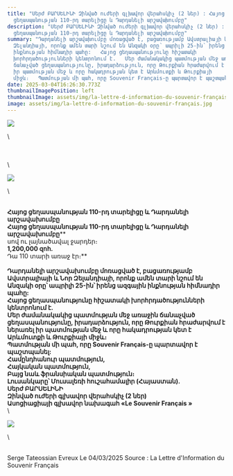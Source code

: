 ```yaml
---
title: "Սերժ ԲԱՐՍԵԼԻՆԻ Զինված ուժերի գլխավոր վերահսկիչ (2 ներ) : Հայոց
  ցեղասպանության 110-րդ տարելիցը և Դարդանելի արշավախումբը"
description: "Սերժ ԲԱՐՍԵԼԻՆԻ Զինված ուժերի գլխավոր վերահսկիչ (2 ներ) : Հայոց
  ցեղասպանության 110-րդ տարելիցը և Դարդանելի արշավախումբը"
summary: "Դարդանելի արշավախումբը մոռացված է, բացառությամբ Ավստրալիայի և Նոր
  Զելանդիայի, որոնք ամեն տարի նշում են Անզակի օրը՝ ապրիլի 25-ին՝ իրենց ազգային
  ինքնության հիմնադիր պահը:   Հայոց ցեղասպանությունը հիշատակի
  խորհրդածությունների կենտրոնում է.   Մեր ժամանակակից պատմության մեջ առաջին
  ճանաչված ցեղասպանությունը, իրադարձություն, որը Թուրքիան հրաժարվում է ներառել
  իր պատմության մեջ և որը հակադրության կետ է Արևմուտքի և Թուրքիայի
  միջև։   Պատմության մի պահ, որը Souvenir Français-ը պարտավոր է պաշտպանել:"
date: 2025-03-04T16:26:30.773Z
thumbnailImagePosition: left
thumbnailImage: assets/img/la-lettre-d-information-du-souvenir-français-2.jpg
image: assets/img/la-lettre-d-information-du-souvenir-français.jpg
---
```

<!--StartFragment-->

![](https://ci3.googleusercontent.com/meips/ADKq_NYbIgEoSgVXTqi1ZLtzidEJmfmehYGChhZaN02qTpx8NeuxpVwa9W3Xdv-L9Uw1b9J4WKXnqfhIbVTXTxTgfUCU20SOHH2Ln39odVl7dqdOg6jnqFnusR6ZZJsRd4lG2WheuDhMjrmixTAqBO87n2m25_VUlCmgazG3BAt1616ULkpPuAgzsMfwwLqREuwmQxgU2d2jTArucSEOBIpE=s0-d-e1-ft#https://img.news-souvenir-francais.fr/5a6841cfb85b536a9f4beade/7JB5IHiuRaSXYfBU8F218g/BEFgbxXBQuqUKVpjipeUkg-Titre%20news%20%281%29.jpg)

<!--EndFragment-->\
\
\
\
<!--StartFragment-->

![](https://ci3.googleusercontent.com/meips/ADKq_NZAJNkRwMhwcuzmaSCqzeI8PxtpUM2HyGDLMBXSdXSys8fu1oBlnvAejBZMG29Mz5Xsz1yKuAWheGz9DNjJoGnqUxkE3oO9_gz8SP_TBdOiEsj_XnNrOSN1AlroY9XhR0bUSar6HO9GWakJyB_mhBWtKrXEIv_QrodDsVwhk6hunswhlze5l-zRgw_PGu9tsTj880LEOxM=s0-d-e1-ft#https://img.news-souvenir-francais.fr/5a6841cfb85b536a9f4beade/7JB5IHiuRaSXYfBU8F218g/BEFgbxXBQuqUKVpjipeUkg-Photo%20SB%2023.jpg)

<!--EndFragment-->\
\
**Հայոց ցեղասպանության 110-րդ տարելիցը և Դարդանելի արշավախումբը**\
**Հայոց ցեղասպանության 110-րդ տարելիցը և Դարդանելի արշավախումբը****\
սով ու լայնածավալ ջարդեր։****\
1,200,000 զոհ.****\
Դա 110 տարի առաջ էր։**\
\
**Դարդանելի արշավախումբը մոռացված է, բացառությամբ Ավստրալիայի և Նոր Զելանդիայի, որոնք ամեն տարի նշում են Անզակի օրը՝ ապրիլի 25-ին՝ իրենց ազգային ինքնության հիմնադիր պահը:****\
Հայոց ցեղասպանությունը հիշատակի խորհրդածությունների կենտրոնում է.****\
Մեր ժամանակակից պատմության մեջ առաջին ճանաչված ցեղասպանությունը, իրադարձություն, որը Թուրքիան հրաժարվում է ներառել իր պատմության մեջ և որը հակադրության կետ է Արևմուտքի և Թուրքիայի միջև։****\
Պատմության մի պահ, որը Souvenir Français-ը պարտավոր է պաշտպանել:****\
Համընդհանուր պատմություն,\
Հայկական պատմություն,\
Բայց նաև ֆրանսիական պատմություն։****\
Լուսանկարը՝ Մուսալեռի հուշահամալիր (Հայաստան).****\
Սերժ ԲԱՐՍԵԼԻՆԻ\
Զինված ուժերի գլխավոր վերահսկիչ (2 ներ)\
Ասոցիացիայի գլխավոր նախագահ «Le Souvenir Français »**\
\
<!--StartFragment-->

![](https://ci3.googleusercontent.com/meips/ADKq_Na1VhEYqoS8nBAQRSzCNL0dFRtkiYcXkPD8WeXkqW5niCwiaJyJDJT_Wop2ZOlvnMou2U15vCz-RHZzP4B2RKJTD72BJh1xWjSyOJ27JfQF1bAzUemiJYQdScP_o3USAP-hWBn9yssqwSO4xL5IR6wqxtngxfPDyy6BTTxn9GLPzWYPzmK3R41IwpnR3OJzrfg=s0-d-e1-ft#https://img.news-souvenir-francais.fr/5a6841cfb85b536a9f4beade/7JB5IHiuRaSXYfBU8F218g/BEFgbxXBQuqUKVpjipeUkg-Musa%20Ler.jpg)

<!--EndFragment-->\
\
S﻿erge Tateossian Evreux   Le 04/03/2025   Source : La Lettre d'Information du Souvenir Français